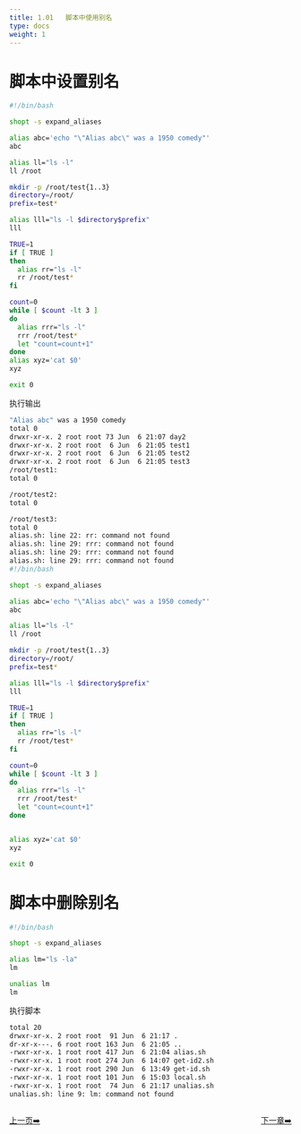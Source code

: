 ```yaml
---
title: 1.01   脚本中使用别名
type: docs
weight: 1
---
```


# 脚本中设置别名    
```bash
#!/bin/bash

shopt -s expand_aliases

alias abc='echo "\"Alias abc\" was a 1950 comedy"'
abc

alias ll="ls -l"
ll /root

mkdir -p /root/test{1..3}
directory=/root/
prefix=test*

alias lll="ls -l $directory$prefix"
lll

TRUE=1
if [ TRUE ]
then
  alias rr="ls -l"
  rr /root/test*
fi

count=0
while [ $count -lt 3 ]
do
  alias rrr="ls -l"
  rrr /root/test*
  let "count=count+1"
done
alias xyz='cat $0'
xyz

exit 0
```   
执行输出    
```bash
"Alias abc" was a 1950 comedy
total 0
drwxr-xr-x. 2 root root 73 Jun  6 21:07 day2
drwxr-xr-x. 2 root root  6 Jun  6 21:05 test1
drwxr-xr-x. 2 root root  6 Jun  6 21:05 test2
drwxr-xr-x. 2 root root  6 Jun  6 21:05 test3
/root/test1:
total 0

/root/test2:
total 0

/root/test3:
total 0
alias.sh: line 22: rr: command not found
alias.sh: line 29: rrr: command not found
alias.sh: line 29: rrr: command not found
alias.sh: line 29: rrr: command not found
#!/bin/bash

shopt -s expand_aliases

alias abc='echo "\"Alias abc\" was a 1950 comedy"'
abc

alias ll="ls -l"
ll /root

mkdir -p /root/test{1..3}
directory=/root/
prefix=test*

alias lll="ls -l $directory$prefix"
lll

TRUE=1
if [ TRUE ]
then
  alias rr="ls -l"
  rr /root/test*
fi

count=0
while [ $count -lt 3 ]
do
  alias rrr="ls -l"
  rrr /root/test*
  let "count=count+1"
done


alias xyz='cat $0'
xyz

exit 0
```    

# 脚本中删除别名   
```bash
#!/bin/bash

shopt -s expand_aliases

alias lm="ls -la"
lm

unalias lm
lm
```   
执行脚本   
```bash
total 20
drwxr-xr-x. 2 root root  91 Jun  6 21:17 .
dr-xr-x---. 6 root root 163 Jun  6 21:05 ..
-rwxr-xr-x. 1 root root 417 Jun  6 21:04 alias.sh
-rwxr-xr-x. 1 root root 274 Jun  6 14:07 get-id2.sh
-rwxr-xr-x. 1 root root 290 Jun  6 13:49 get-id.sh
-rwxr-xr-x. 1 root root 101 Jun  6 15:03 local.sh
-rwxr-xr-x. 1 root root  74 Jun  6 21:17 unalias.sh
unalias.sh: line 9: lm: command not found
```   


<div style="display: flex;justify-content: space-between;align-items: center;">
<p><a href="https://books.linuxwt.com/linuxwtabs/ChapterTwo">上一页➡️</a></p>
<p><a href="https://books.linuxwt.com/linuxwtabs/ChapterThree">下一章➡️</a></p>
</div>